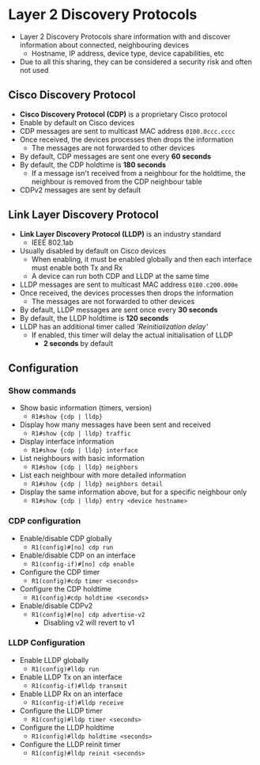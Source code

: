 # Layer 2 Discovery Protocols

- Layer 2 Discovery Protocols share information with and discover information about connected, neighbouring devices
  - Hostname, IP address, device type, device capabilities, etc
- Due to all this sharing, they can be considered a security risk and often not used

## Cisco Discovery Protocol

- **Cisco Discovery Protocol (CDP)** is a proprietary Cisco protocol
- Enable by default on Cisco devices
- CDP messages are sent to multicast MAC address `0100.0ccc.cccc`
- Once received, the devices processes then drops the information
  - The messages are not forwarded to other devices
- By default, CDP messages are sent one every **60 seconds**
- By default, the CDP holdtime is **180 seconds**
  - If a message isn't received from a neighbour for the holdtime, the neighbour is removed from the CDP neighbour table
- CDPv2 messages are sent by default

## Link Layer Discovery Protocol

- **Link Layer Discovery Protocol (LLDP)** is an industry standard
  - IEEE 802.1ab
- Usually disabled by default on Cisco devices
  - When enabling, it must be enabled globally and then each interface must enable both Tx and Rx
  - A device can run both CDP and LLDP at the same time
- LLDP messages are sent to multicast MAC address `0180.c200.000e`
- Once received, the devices processes then drops the information
  - The messages are not forwarded to other devices
- By default, LLDP messages are sent once every **30 seconds**
- By default, the LLDP holdtime is **120 seconds**
- LLDP has an additional timer called *'Reinitialization delay'*
  - If enabled, this timer will delay the actual initialisation of LLDP
    - **2 seconds** by default

## Configuration

### Show commands

- Show basic information (timers, version)
  - `R1#show {cdp | lldp}`
- Display how many messages have been sent and received
  - `R1#show {cdp | lldp} traffic`
- Display interface information
  - `R1#show {cdp | lldp} interface`
- List neighbours with basic information
  - `R1#show {cdp | lldp} neighbors`
- List each neighbour with more detailed information
  - `R1#show {cdp | lldp} neighbors detail`
- Display the same information above, but for a specific neighbour only
  - `R1#show {cdp | lldp} entry <device hostname>`

### CDP configuration

- Enable/disable CDP globally
  - `R1(config)#[no] cdp run`
- Enable/disable CDP on an interface
  - `R1(config-if)#[no] cdp enable`
- Configure the CDP timer
  - `R1(config)#cdp timer <seconds>`
- Configure the CDP holdtime
  - `R1(config)#cdp holdtime <seconds>`
- Enable/disable CDPv2
  - `R1(config)#[no] cdp advertise-v2`
    - Disabling v2 will revert to v1

### LLDP Configuration

- Enable LLDP globally
  - `R1(config)#lldp run`
- Enable LLDP Tx on an interface
  - `R1(config-if)#lldp transmit`
- Enable LLDP Rx on an interface
  - `R1(config-if)#lldp receive`
- Configure the LLDP timer
  - `R1(config)#lldp timer <seconds>`
- Configure the LLDP holdtime
  - `R1(config)#lldp holdtime <seconds>`
- Configure the LLDP reinit timer
  - `R1(config)#lldp reinit <seconds>`
